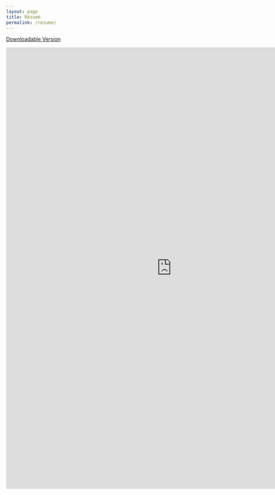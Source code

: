 ```yaml
--- 
layout: page
title: Résumé
permalink: /resume/
---
```


<a href="http://res.cloudinary.com/ericwindmill/image/upload/v1497816237/eric_windmill_resume_zdyhli.pdf">Downloadable Version</a>




<embed src="http://res.cloudinary.com/ericwindmill/image/upload/v1497816237/eric_windmill_resume_zdyhli.pdf" width="900" height="1200" type='application/pdf'>
